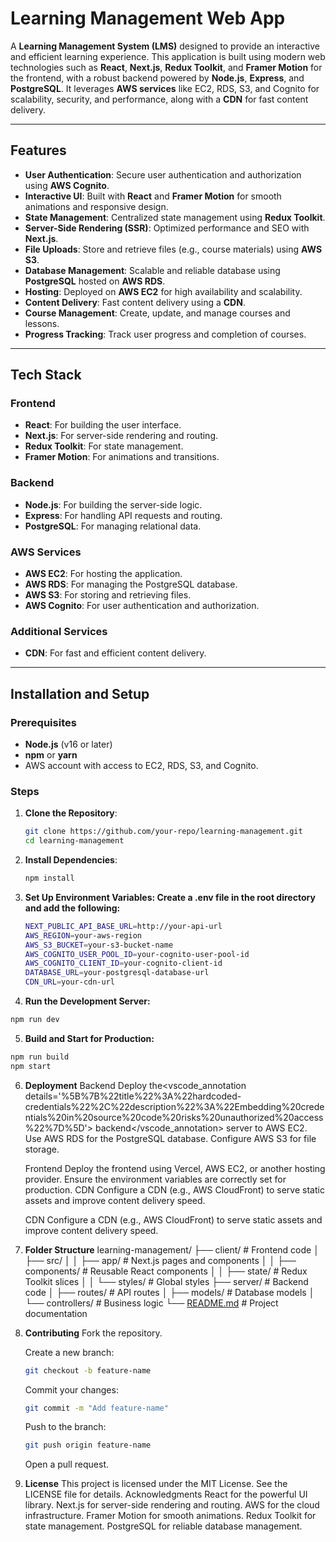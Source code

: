 # Learning Management Web App

A **Learning Management System (LMS)** designed to provide an interactive and efficient learning experience. This application is built using modern web technologies such as **React**, **Next.js**, **Redux Toolkit**, and **Framer Motion** for the frontend, with a robust backend powered by **Node.js**, **Express**, and **PostgreSQL**. It leverages **AWS services** like EC2, RDS, S3, and Cognito for scalability, security, and performance, along with a **CDN** for fast content delivery.

---

## Features

- **User Authentication**: Secure user authentication and authorization using **AWS Cognito**.
- **Interactive UI**: Built with **React** and **Framer Motion** for smooth animations and responsive design.
- **State Management**: Centralized state management using **Redux Toolkit**.
- **Server-Side Rendering (SSR)**: Optimized performance and SEO with **Next.js**.
- **File Uploads**: Store and retrieve files (e.g., course materials) using **AWS S3**.
- **Database Management**: Scalable and reliable database using **PostgreSQL** hosted on **AWS RDS**.
- **Hosting**: Deployed on **AWS EC2** for high availability and scalability.
- **Content Delivery**: Fast content delivery using a **CDN**.
- **Course Management**: Create, update, and manage courses and lessons.
- **Progress Tracking**: Track user progress and completion of courses.

---

## Tech Stack

### Frontend

- **React**: For building the user interface.
- **Next.js**: For server-side rendering and routing.
- **Redux Toolkit**: For state management.
- **Framer Motion**: For animations and transitions.

### Backend

- **Node.js**: For building the server-side logic.
- **Express**: For handling API requests and routing.
- **PostgreSQL**: For managing relational data.

### AWS Services

- **AWS EC2**: For hosting the application.
- **AWS RDS**: For managing the PostgreSQL database.
- **AWS S3**: For storing and retrieving files.
- **AWS Cognito**: For user authentication and authorization.

### Additional Services

- **CDN**: For fast and efficient content delivery.

---

## Installation and Setup

### Prerequisites

- **Node.js** (v16 or later)
- **npm** or **yarn**
- AWS account with access to EC2, RDS, S3, and Cognito.

### Steps

1. **Clone the Repository**:
   ```bash
   git clone https://github.com/your-repo/learning-management.git
   cd learning-management
   ```
2. **Install Dependencies**:
   ```bash
   npm install
   ```
3. **Set Up Environment Variables: Create a .env file in the root directory and add the following:**
   ```bash
   NEXT_PUBLIC_API_BASE_URL=http://your-api-url
   AWS_REGION=your-aws-region
   AWS_S3_BUCKET=your-s3-bucket-name
   AWS_COGNITO_USER_POOL_ID=your-cognito-user-pool-id
   AWS_COGNITO_CLIENT_ID=your-cognito-client-id
   DATABASE_URL=your-postgresql-database-url
   CDN_URL=your-cdn-url
   ```
4. **Run the Development Server:**

```bash
npm run dev
```

5. **Build and Start for Production:**

```bash
npm run build
npm start
```

6. **Deployment**
   Backend
   Deploy the<vscode_annotation details='%5B%7B%22title%22%3A%22hardcoded-credentials%22%2C%22description%22%3A%22Embedding%20credentials%20in%20source%20code%20risks%20unauthorized%20access%22%7D%5D'> backend</vscode_annotation> server to AWS EC2.
   Use AWS RDS for the PostgreSQL database.
   Configure AWS S3 for file storage.

   Frontend
   Deploy the frontend using Vercel, AWS EC2, or another hosting provider.
   Ensure the environment variables are correctly set for production.
   CDN
   Configure a CDN (e.g., AWS CloudFront) to serve static assets and improve content delivery speed.

   CDN
   Configure a CDN (e.g., AWS CloudFront) to serve static assets and improve content delivery speed.

7. **Folder Structure**
   learning-management/
   ├── client/ # Frontend code
   │ ├── src/
   │ │ ├── app/ # Next.js pages and components
   │ │ ├── components/ # Reusable React components
   │ │ ├── state/ # Redux Toolkit slices
   │ │ └── styles/ # Global styles
   ├── server/ # Backend code
   │ ├── routes/ # API routes
   │ ├── models/ # Database models
   │ └── controllers/ # Business logic
   └── [README.md](http://_vscodecontentref_/0) # Project documentation

8. **Contributing**
   Fork the repository.

   Create a new branch:

   ```bash
   git checkout -b feature-name
   ```

   Commit your changes:

   ```bash
   git commit -m "Add feature-name"
   ```

   Push to the branch:

   ```bash
   git push origin feature-name
   ```

   Open a pull request.

9. **License**
   This project is licensed under the MIT License. See the LICENSE file for details.
   Acknowledgments
   React for the powerful UI library.
   Next.js for server-side rendering and routing.
   AWS for the cloud infrastructure.
   Framer Motion for smooth animations.
   Redux Toolkit for state management.
   PostgreSQL for reliable database management.
